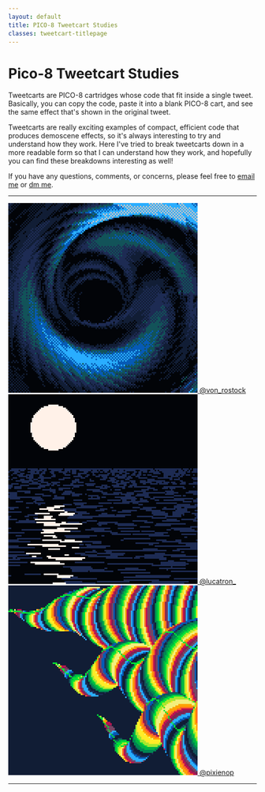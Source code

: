 ```yaml
---
layout: default
title: PICO-8 Tweetcart Studies
classes: tweetcart-titlepage
---
```


# Pico-8 Tweetcart Studies

<div class="abstract">
<p>Tweetcarts are PICO-8 cartridges whose code that fit inside a single tweet. Basically, you can copy the code, paste it into a blank PICO-8 cart, and see the same effect that's shown in the original tweet.</p>

<p>Tweetcarts are really exciting examples of compact, efficient code that produces demoscene effects, so it's always interesting to try and understand how they work. Here I've tried to break tweetcarts down in a more readable form so that I can understand how they work, and hopefully you can find these breakdowns interesting as well!</p>

<p>If you have any questions, comments, or concerns, please feel free to <a href="mailto:daniel@danieloaks.net">email me</a> or <a href="https://twitter.com/pixienop">dm me</a>.</p>
</div>

-----

<div class="grid">

<a class="tweetcart" href="bluevirtigo">
    <img src="/img/tweetcarts/bluevirtigo.png" alt="Blue Virtigo">
    <span>@von_rostock</span>
</a>

<a class="tweetcart" href="moonandreflection">
    <img src="/img/tweetcarts/moonandreflection.png" alt="Moon and Reflection">
    <span>@lucatron_</span>
</a>

<a class="tweetcart" href="rainbowtentacles">
    <img src="/img/tweetcarts/rainbowtentacles.png" alt="Rainbow Tentacles">
    <span>@pixienop</span>
</a>

</div>

-----
